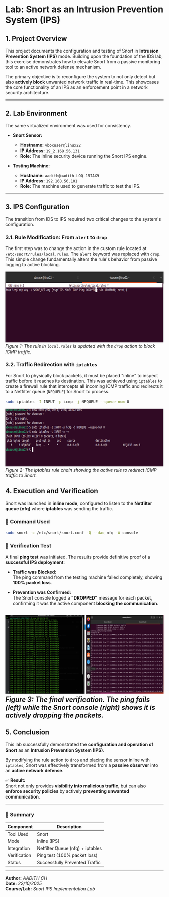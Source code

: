 # Lab: Snort as an Intrusion Prevention System (IPS)

## 1. Project Overview

This project documents the configuration and testing of Snort in **Intrusion Prevention System (IPS)** mode. Building upon the foundation of the IDS lab, this exercise demonstrates how to elevate Snort from a passive monitoring tool to an active network defense mechanism.

The primary objective is to reconfigure the system to not only detect but also **actively block** unwanted network traffic in real-time. This showcases the core functionality of an IPS as an enforcement point in a network security architecture.

---

## 2. Lab Environment

The same virtualized environment was used for consistency.

* **Snort Sensor:**
    * **Hostname:** `vboxuser@linux22`
    * **IP Address:** `19_2.168.56.131`
    * **Role:** The inline security device running the Snort IPS engine.

* **Testing Machine:**
    * **Hostname:** `aadith@aadith-LOQ-15IAX9`
    * **IP Address:** `192.168.56.101`
    * **Role:** The machine used to generate traffic to test the IPS.

---

## 3. IPS Configuration

The transition from IDS to IPS required two critical changes to the system's configuration.

### 3.1. Rule Modification: From `alert` to `drop`

The first step was to change the action in the custom rule located at `/etc/snort/rules/local.rules`. The `alert` keyword was replaced with `drop`. This simple change fundamentally alters the rule's behavior from passive logging to active blocking.

![Figure 1: Snort rule modified to use 'drop' action](./Screenshots/21.png)
*Figure 1: The rule in `local.rules` is updated with the `drop` action to block ICMP traffic.*

### 3.2. Traffic Redirection with `iptables`

For Snort to physically block packets, it must be placed "inline" to inspect traffic before it reaches its destination. This was achieved using `iptables` to create a firewall rule that intercepts all incoming ICMP traffic and redirects it to a Netfilter queue (`NFQUEUE`) for Snort to process.

```bash
sudo iptables -I INPUT -p icmp -j NFQUEUE --queue-num 0

```
![Figure 2: The iptables rule chain showing the active rule to redirect ICMP traffic to Snort.](./Screenshots/22.png) 
*Figure 2: The iptables rule chain showing the active rule to redirect ICMP traffic to Snort.*

## 4. Execution and Verification

Snort was launched in **inline mode**, configured to listen to the **Netfilter queue (nfq)** where **iptables** was sending the traffic.

### 🔧 Command Used

```bash
sudo snort -c /etc/snort/snort.conf -Q --daq nfq -A console
```

### 🧪 Verification Test
A final **ping test** was initiated. The results provide definitive proof of a **successful IPS deployment**:

- **Traffic was Blocked:**  
  The ping command from the testing machine failed completely, showing **100% packet loss**.

- **Prevention was Confirmed:**  
  The Snort console logged a **"DROPPED"** message for each packet, confirming it was the active component **blocking the communication**.

![Figure 3: The final verification. The ping fails (left) while the Snort console (right) shows it is actively dropping the packets.](./Screenshots/23.png)  
*Figure 3: The final verification. The ping fails (left) while the Snort console (right) shows it is actively dropping the packets.*
---

## 5. Conclusion

This lab successfully demonstrated the **configuration and operation of Snort** as an **Intrusion Prevention System (IPS)**.

By modifying the rule action to `drop` and placing the sensor inline with `iptables`, Snort was effectively transformed from a **passive observer** into an **active network defense**.

✅ **Result:**  
Snort not only provides **visibility into malicious traffic**, but can also **enforce security policies** by actively **preventing unwanted communication**.

---

### 📘 Summary

| Component | Description |
|------------|--------------|
| Tool Used | Snort |
| Mode | Inline (IPS) |
| Integration | Netfilter Queue (nfq) + iptables |
| Verification | Ping test (100% packet loss) |
| Status | Successfully Prevented Traffic |

---

**Author:** *AADITH CH*  
**Date:** *22/10/2025*  
**Course/Lab:** *Snort IPS Implementation Lab*